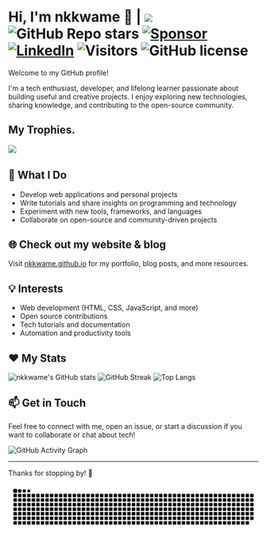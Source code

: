 # Hi, I'm nkkwame 👋   | ![](https://komarev.com/ghpvc/?username=nkkwame&label=PROFILE+VIEWS)  ![GitHub Repo stars](https://img.shields.io/github/stars/nkkwame/nkkwame) [![Sponsor](https://img.shields.io/badge/sponsor-%E2%9D%A4-lightgrey?logo=github)](https://github.com/sponsors/nkkwame)  [![LinkedIn](https://img.shields.io/badge/LinkedIn-blue?logo=linkedin)](https://linkedin.com/in/nkkwame)  ![Visitors](https://visitor-badge.laobi.icu/badge?page_id=nkkwame)  ![GitHub license](https://img.shields.io/github/license/nkkwame/nkkwame)



Welcome to my GitHub profile!

I'm a tech enthusiast, developer, and lifelong learner passionate about building useful and creative projects. I enjoy exploring new technologies, sharing knowledge, and contributing to the open-source community.
## My Trophies.
![](https://github-profile-trophy.vercel.app/?username=nkkwame&theme=gruvbox)
## 🚀 What I Do
- Develop web applications and personal projects
- Write tutorials and share insights on programming and technology
- Experiment with new tools, frameworks, and languages
- Collaborate on open-source and community-driven projects

## 🌐 Check out my website & blog
Visit [nkkwame.github.io](https://nkkwame.github.io/) for my portfolio, blog posts, and more resources.

## 💡 Interests
- Web development (HTML, CSS, JavaScript, and more)
- Open source contributions
- Tech tutorials and documentation
- Automation and productivity tools

## ❤️ My Stats
 ![nkkwame's GitHub stats](https://github-readme-stats.vercel.app/api?username=nkkwame&show_icons=true&theme=radical)   ![GitHub Streak](https://streak-stats.demolab.com?user=nkkwame&theme=radical)  ![Top Langs](https://github-readme-stats.vercel.app/api/top-langs/?username=nkkwame&layout=compact)

## 📫 Get in Touch
Feel free to connect with me, open an issue, or start a discussion if you want to collaborate or chat about tech!

![GitHub Activity Graph](https://github-readme-activity-graph.cyclic.app/graph?username=nkkwame&theme=github-compact)


---

Thanks for stopping by! 🚀

![Snake animation](https://github.com/Platane/snk/raw/output/github-contribution-grid-snake.svg)
